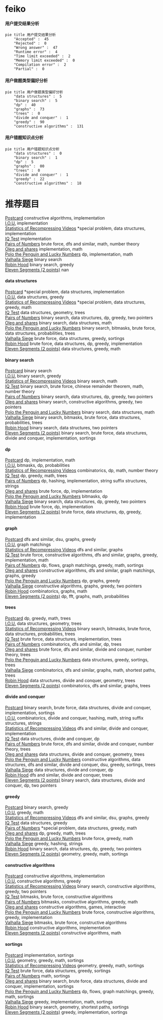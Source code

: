 # feiko
<!-- tabs:start -->
#### **用户提交结果分析**

```mermaid
pie title 用户提交结果分析
    "Accepted" :  45
    "Rejected" :  0
    "Wrong answer" :  47
    "Runtime error" :  4
    "Time limit exceeded" :  2
    "Memory limit exceeded" :  0
    "Compilation error" :  2
    "Partial" :  0
```
#### **用户做题类型偏好分析**

```mermaid
pie title 用户做题类型偏好分析
    "data structures" :  5
    "binary search" :  5
    "dp" :  40
    "graphs" :  73
    "trees" :  0
    "divide and conquer" :  1
    "greedy" :  90
    "constructive algorithms" :  131
```
#### **用户错题知识点分析**

```mermaid
pie title 用户错题知识点分析
    "data structures" :  0
    "binary search" :  1
    "dp" :  5
    "graphs" :  00
    "trees" :  0
    "divide and conquer" :  1
    "greedy" :  22
    "constructive algorithms" :  18
```
<!-- tabs:end -->
# 推荐题目
[Postcard](http://codeforces.com/problemset/problem/1099/C)		constructive algorithms,
                        implementation		  
[I.O.U.](http://codeforces.com/problemset/problem/376/B)		implementation		  
[Statistics of Recompressing Videos](http://codeforces.com/problemset/problem/523/D)		*special problem,
                        data structures,
                        implementation		  
[IQ Test](http://codeforces.com/problemset/problem/328/A)		implementation		  
[Pairs of Numbers](http://codeforces.com/problemset/problem/134/B)		brute force,
                        dfs and similar,
                        math,
                        number theory		  
[Oleg and shares](http://codeforces.com/problemset/problem/793/A)		implementation,
                        math		  
[Polo the Penguin and Lucky Numbers](http://codeforces.com/problemset/problem/288/E)		dp,
                        implementation,
                        math		  
[Valhalla Siege](http://codeforces.com/problemset/problem/975/C)		binary search		  
[Robin Hood](https://codeforces.com/contest/672/problem/D)		binary search,
                        greedy		  
[Eleven Segments (2 points)](https://codeforces.com/contest/1164/problem/J)		nan		  
<!-- tabs:start -->
#### **data structures**
[Postcard](http://codeforces.com/problemset/problem/523/D)		*special problem,
                        data structures,
                        implementation		  
[I.O.U.](http://codeforces.com/problemset/problem/884/D)		data structures,
                        greedy		  
[Statistics of Recompressing Videos](http://codeforces.com/problemset/problem/1346/F)		*special problem,
                        data structures,
                        greedy,
                        math		  
[IQ Test](http://codeforces.com/problemset/problem/704/E)		data structures,
                        geometry,
                        trees		  
[Pairs of Numbers](http://codeforces.com/problemset/problem/1492/C)		binary search,
                        data structures,
                        dp,
                        greedy,
                        two pointers		  
[Oleg and shares](http://codeforces.com/problemset/problem/1490/G)		binary search,
                        data structures,
                        math		  
[Polo the Penguin and Lucky Numbers](http://codeforces.com/problemset/problem/1479/D)		binary search,
                        bitmasks,
                        brute force,
                        data structures,
                        probabilities,
                        trees		  
[Valhalla Siege](http://codeforces.com/problemset/problem/1497/A)		brute force,
                        data structures,
                        greedy,
                        sortings		  
[Robin Hood](http://codeforces.com/problemset/problem/1491/C)		brute force,
                        data structures,
                        dp,
                        greedy,
                        implementation		  
[Eleven Segments (2 points)](http://codeforces.com/problemset/problem/1492/B)		data structures,
                        greedy,
                        math		  
#### **binary search**
[Postcard](http://codeforces.com/problemset/problem/975/C)		binary search		  
[I.O.U.](https://codeforces.com/contest/672/problem/D)		binary search,
                        greedy		  
[Statistics of Recompressing Videos](http://codeforces.com/problemset/problem/1260/B)		binary search,
                        math		  
[IQ Test](http://codeforces.com/problemset/problem/1500/B)		binary search,
                        brute force,
                        chinese remainder theorem,
                        math,
                        number theory		  
[Pairs of Numbers](http://codeforces.com/problemset/problem/1492/C)		binary search,
                        data structures,
                        dp,
                        greedy,
                        two pointers		  
[Oleg and shares](http://codeforces.com/problemset/problem/1463/D)		binary search,
                        constructive algorithms,
                        greedy,
                        two pointers		  
[Polo the Penguin and Lucky Numbers](http://codeforces.com/problemset/problem/1490/G)		binary search,
                        data structures,
                        math		  
[Valhalla Siege](http://codeforces.com/problemset/problem/1479/D)		binary search,
                        bitmasks,
                        brute force,
                        data structures,
                        probabilities,
                        trees		  
[Robin Hood](http://codeforces.com/problemset/problem/1436/E)		binary search,
                        data structures,
                        two pointers		  
[Eleven Segments (2 points)](http://codeforces.com/problemset/problem/1461/D)		binary search,
                        brute force,
                        data structures,
                        divide and conquer,
                        implementation,
                        sortings		  
#### **dp**
[Postcard](http://codeforces.com/problemset/problem/288/E)		dp,
                        implementation,
                        math		  
[I.O.U.](http://codeforces.com/problemset/problem/482/C)		bitmasks,
                        dp,
                        probabilities		  
[Statistics of Recompressing Videos](http://codeforces.com/problemset/problem/520/E)		combinatorics,
                        dp,
                        math,
                        number theory		  
[IQ Test](http://codeforces.com/problemset/problem/1088/E)		dp,
                        greedy,
                        math,
                        trees		  
[Pairs of Numbers](http://codeforces.com/problemset/problem/356/E)		dp,
                        hashing,
                        implementation,
                        string suffix structures,
                        strings		  
[Oleg and shares](http://codeforces.com/problemset/problem/1461/B)		brute force,
                        dp,
                        implementation		  
[Polo the Penguin and Lucky Numbers](http://codeforces.com/problemset/problem/772/D)		bitmasks,
                        dp		  
[Valhalla Siege](http://codeforces.com/problemset/problem/1492/C)		binary search,
                        data structures,
                        dp,
                        greedy,
                        two pointers		  
[Robin Hood](https://codeforces.com/contest/1457/problem/C)		brute force,
                        dp,
                        implementation		  
[Eleven Segments (2 points)](http://codeforces.com/problemset/problem/1491/C)		brute force,
                        data structures,
                        dp,
                        greedy,
                        implementation		  
#### **graph**
[Postcard](http://codeforces.com/problemset/problem/731/C)		dfs and similar,
                        dsu,
                        graphs,
                        greedy		  
[I.O.U.](http://codeforces.com/problemset/problem/387/D)		graph matchings		  
[Statistics of Recompressing Videos](http://codeforces.com/problemset/problem/1093/D)		dfs and similar,
                        graphs		  
[IQ Test](http://codeforces.com/problemset/problem/1487/C)		brute force,
                        constructive algorithms,
                        dfs and similar,
                        graphs,
                        greedy,
                        implementation,
                        math		  
[Pairs of Numbers](http://codeforces.com/problemset/problem/1437/C)		dp,
                        flows,
                        graph matchings,
                        greedy,
                        math,
                        sortings		  
[Oleg and shares](http://codeforces.com/problemset/problem/1470/D)		constructive algorithms,
                        dfs and similar,
                        graph matchings,
                        graphs,
                        greedy		  
[Polo the Penguin and Lucky Numbers](http://codeforces.com/problemset/problem/1476/C)		dp,
                        graphs,
                        greedy		  
[Valhalla Siege](http://codeforces.com/problemset/problem/1304/D)		constructive algorithms,
                        graphs,
                        greedy,
                        two pointers		  
[Robin Hood](http://codeforces.com/problemset/problem/1475/C)		combinatorics,
                        graphs,
                        math		  
[Eleven Segments (2 points)](http://codeforces.com/problemset/problem/553/E)		dp,
                        fft,
                        graphs,
                        math,
                        probabilities		  
#### **trees**
[Postcard](http://codeforces.com/problemset/problem/1088/E)		dp,
                        greedy,
                        math,
                        trees		  
[I.O.U.](http://codeforces.com/problemset/problem/704/E)		data structures,
                        geometry,
                        trees		  
[Statistics of Recompressing Videos](http://codeforces.com/problemset/problem/1479/D)		binary search,
                        bitmasks,
                        brute force,
                        data structures,
                        probabilities,
                        trees		  
[IQ Test](http://codeforces.com/problemset/problem/1511/C)		brute force,
                        data structures,
                        implementation,
                        trees		  
[Pairs of Numbers](http://codeforces.com/problemset/problem/1499/F)		combinatorics,
                        dfs and similar,
                        dp,
                        trees		  
[Oleg and shares](http://codeforces.com/problemset/problem/1491/E)		brute force,
                        dfs and similar,
                        divide and conquer,
                        number theory,
                        trees		  
[Polo the Penguin and Lucky Numbers](http://codeforces.com/problemset/problem/1466/D)		data structures,
                        greedy,
                        sortings,
                        trees		  
[Valhalla Siege](http://codeforces.com/problemset/problem/1495/D)		combinatorics,
                        dfs and similar,
                        graphs,
                        math,
                        shortest paths,
                        trees		  
[Robin Hood](http://codeforces.com/problemset/problem/1303/G)		data structures,
                        divide and conquer,
                        geometry,
                        trees		  
[Eleven Segments (2 points)](http://codeforces.com/problemset/problem/1454/E)		combinatorics,
                        dfs and similar,
                        graphs,
                        trees		  
#### **divide and conquer**
[Postcard](http://codeforces.com/problemset/problem/1461/D)		binary search,
                        brute force,
                        data structures,
                        divide and conquer,
                        implementation,
                        sortings		  
[I.O.U.](http://codeforces.com/problemset/problem/1466/G)		combinatorics,
                        divide and conquer,
                        hashing,
                        math,
                        string suffix structures,
                        strings		  
[Statistics of Recompressing Videos](http://codeforces.com/problemset/problem/1490/D)		dfs and similar,
                        divide and conquer,
                        implementation		  
[IQ Test](https://codeforces.com/contest/1483/problem/C)		data structures,
                        divide and conquer,
                        dp		  
[Pairs of Numbers](http://codeforces.com/problemset/problem/1491/E)		brute force,
                        dfs and similar,
                        divide and conquer,
                        number theory,
                        trees		  
[Oleg and shares](http://codeforces.com/problemset/problem/1303/G)		data structures,
                        divide and conquer,
                        geometry,
                        trees		  
[Polo the Penguin and Lucky Numbers](http://codeforces.com/problemset/problem/1494/D)		constructive algorithms,
                        data structures,
                        dfs and similar,
                        divide and conquer,
                        dsu,
                        greedy,
                        sortings,
                        trees		  
[Valhalla Siege](http://codeforces.com/problemset/problem/1482/E)		data structures,
                        divide and conquer,
                        dp		  
[Robin Hood](http://codeforces.com/problemset/problem/566/C)		dfs and similar,
                        divide and conquer,
                        trees		  
[Eleven Segments (2 points)](http://codeforces.com/problemset/problem/1428/F)		binary search,
                        data structures,
                        divide and conquer,
                        dp,
                        two pointers		  
#### **greedy**
[Postcard](https://codeforces.com/contest/672/problem/D)		binary search,
                        greedy		  
[I.O.U.](http://codeforces.com/problemset/problem/1440/B)		greedy,
                        math		  
[Statistics of Recompressing Videos](http://codeforces.com/problemset/problem/731/C)		dfs and similar,
                        dsu,
                        graphs,
                        greedy		  
[IQ Test](http://codeforces.com/problemset/problem/884/D)		data structures,
                        greedy		  
[Pairs of Numbers](http://codeforces.com/problemset/problem/1346/F)		*special problem,
                        data structures,
                        greedy,
                        math		  
[Oleg and shares](http://codeforces.com/problemset/problem/1088/E)		dp,
                        greedy,
                        math,
                        trees		  
[Polo the Penguin and Lucky Numbers](http://codeforces.com/problemset/problem/1271/A)		brute force,
                        greedy,
                        math		  
[Valhalla Siege](http://codeforces.com/problemset/problem/1137/B)		greedy,
                        hashing,
                        strings		  
[Robin Hood](http://codeforces.com/problemset/problem/1492/C)		binary search,
                        data structures,
                        dp,
                        greedy,
                        two pointers		  
[Eleven Segments (2 points)](https://codeforces.com/contest/1496/problem/C)		geometry,
                        greedy,
                        math,
                        sortings		  
#### **constructive algorithms**
[Postcard](http://codeforces.com/problemset/problem/1099/C)		constructive algorithms,
                        implementation		  
[I.O.U.](http://codeforces.com/problemset/problem/1493/A)		constructive algorithms,
                        greedy		  
[Statistics of Recompressing Videos](http://codeforces.com/problemset/problem/1463/D)		binary search,
                        constructive algorithms,
                        greedy,
                        two pointers		  
[IQ Test](https://codeforces.com/contest/1456/problem/B)		bitmasks,
                        brute force,
                        constructive algorithms		  
[Pairs of Numbers](http://codeforces.com/problemset/problem/1492/D)		bitmasks,
                        constructive algorithms,
                        greedy,
                        math		  
[Oleg and shares](https://codeforces.com/contest/1504/problem/D)		constructive algorithms,
                        games,
                        interactive		  
[Polo the Penguin and Lucky Numbers](https://codeforces.com/contest/1483/problem/A)		brute force,
                        constructive algorithms,
                        greedy,
                        implementation		  
[Valhalla Siege](https://codeforces.com/contest/1457/problem/D)		bitmasks,
                        brute force,
                        constructive algorithms		  
[Robin Hood](http://codeforces.com/problemset/problem/1513/A)		constructive algorithms,
                        implementation		  
[Eleven Segments (2 points)](http://codeforces.com/problemset/problem/1473/C)		constructive algorithms,
                        math		  
#### **sortings**
[Postcard](http://codeforces.com/problemset/problem/811/B)		implementation,
                        sortings		  
[I.O.U.](https://codeforces.com/contest/1496/problem/C)		geometry,
                        greedy,
                        math,
                        sortings		  
[Statistics of Recompressing Videos](http://codeforces.com/problemset/problem/1495/A)		geometry,
                        greedy,
                        math,
                        sortings		  
[IQ Test](http://codeforces.com/problemset/problem/1497/A)		brute force,
                        data structures,
                        greedy,
                        sortings		  
[Pairs of Numbers](http://codeforces.com/problemset/problem/1427/A)		math,
                        sortings		  
[Oleg and shares](http://codeforces.com/problemset/problem/1461/D)		binary search,
                        brute force,
                        data structures,
                        divide and conquer,
                        implementation,
                        sortings		  
[Polo the Penguin and Lucky Numbers](http://codeforces.com/problemset/problem/1437/C)		dp,
                        flows,
                        graph matchings,
                        greedy,
                        math,
                        sortings		  
[Valhalla Siege](http://codeforces.com/problemset/problem/1473/A)		greedy,
                        implementation,
                        math,
                        sortings		  
[Robin Hood](http://codeforces.com/problemset/problem/1486/B)		binary search,
                        geometry,
                        shortest paths,
                        sortings		  
[Eleven Segments (2 points)](http://codeforces.com/problemset/problem/1480/B)		greedy,
                        implementation,
                        sortings		  
<!-- tabs:end -->
